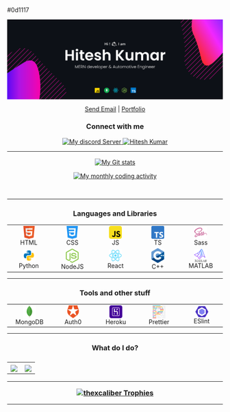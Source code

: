 #0d1117

<p align="center"><img align="center" src="./blobs/banner.svg" alt="Hitesh" /></p>

<p align="center">
	<a href="mailto:dev.hitesh.k@gmail.com" target="_blank" align="center">Send Email</a> |
	<a href="#NoRoute" target="_blank" align="center">Portfolio</a> <!-- |
	<a href="https://polywork.com/" target="_blank" align="center">Polywork</a> -->
</p>

<h3 align="center">Connect with me</h3>
<p align="center">
<a href="https://discord.com/channels/969704147509194853" align="center" onclick='window.open("http://www.foracure.org.au");return false;' target="_blank">
<img src="https://img.shields.io/discord/969704147509194853?style=flat-square" alt="My discord Server" height="28px"/>
</a> <a href="https://www.linkedin.com/in/imhitesh/" align="center" onclick='window.open("http://www.foracure.org.au");return false;' target="_blank">
	<img src="https://img.shields.io/badge/linkedin-%230077B5.svg?&style=for-the-badge&logo=linkedin&logoColor=white" alt="Hitesh Kumar"
	/>
</a>
</p>
<hr />

<!-- Streak -->
<p align="center">
<a href="#NoRoute">
<img align="center" src="https://github-readme-streak-stats-hk.herokuapp.com?user=devhiteshk&theme=tokyonight&hide_border=true&date_format=M%20j%5B%2C%20Y%5D&stroke=DDDDDD&ring=DD9F12&fire=DD2727&currStreakNum=BDDD19&sideNums=DDDDDD&sideLabels=96DD52&currStreakLabel=74DDCF&dates=DDDDDD&background=0D1117" alt="My Git stats" />
</a>
</p>

<!-- Activity graph -->
<p align="center">
<a href="#NoRoute">
<img align="center" src="https://activity-graph-devhk.herokuapp.com/graph?username=devhiteshk&theme=holi-theme&bg_color=ffffff00&color=ffffff&point=ffffff&line=15f4ee&custom_title=Last%20month%20GitHub%20activity&hide_border=true&area=true" alt="My monthly coding activity" />
</a>
</p>

<br />

<!-- <details align="center">
  <summary align="center"><h3 style="display: inline;">Who am I?<h3></summary>
	<p align="center">
		Hi, I'm Hitesh, a MERN stack developer and Automotive Engineer, I am student at Amrita school of Engineering, Coimbatore pursuing M Tech. in Automotive Engineering, I have passion for coding and I love developing full stack websites.<br /><br />
		Other than coding, I have interests in Food🍔 and Music 🎶. I like to cook 🍳 food and play chess ♟. I spend most of my time building something I like, When I don’t, I watch motivational movies 🎥 <br /><br />
		I have an introvert personality, so sometimes you might find me busy in my own world. I am highly excited and motivated to become a Software Developer Engineer. <br /><br />
		I like instrumental music one of my favourite is <a href="https://www.youtube.com/watch?v=3K9P9f3G3l0&ab_channel=JoelNielsenMusic" target="_blank" >Ascension -by Nielsen Music</a>
	</p> -->
<hr />

<h3 align="center">Languages and Libraries</h3>
	<p align="center">
	<table align="center">
		<tr align="center">
			<td align="center" width="96">
				<img align="center" alt="HTML5" width="30px" src="./blobs/languages/html.svg" />
				<br />HTML
			</td>
			<td align="center" width="96">
				<img align="center" alt="CSS3" width="30px" src="./blobs/languages/css.svg" />
				<br />CSS
			</td>
			<td align="center" width="96">
				<img align="center" alt="JS" width="30px" src="./blobs/languages/javascript-rounded.svg" />
				<br />JS
			</td>
			<td align="center" width="96">
				<img align="center" alt="TS" width="30px" src="./blobs/languages/typescript.svg" />
				<br />TS
			</td>
			<td align="center" width="96">
				<img align="center" alt="Sass" width="30px" src="./blobs/libraries/sass.svg" />
				<br />Sass
			</td>
		<tr align="center">
			<td align="center" width="96">
				<img align="center" alt="Python" width="30px" src="./blobs/languages/python.svg" />
				<br />Python
			</td>
			<td align="center" width="96">
				<img align="center" alt="NodeJS" width="30px" src="./blobs/libraries/nodejs.svg" />
				<br />NodeJS
			</td>
			<!-- <td align="center" width="96">
				<img align="center" alt="NestJS" width="30px" src="./blobs/libraries/nestjs.svg" />
				<br />NestJS
			</td> -->
			<td align="center" width="96">
				<img align="center" alt="React" width="30px" src="./blobs/libraries/react.svg" />
				<br />React
			</td>
			<td align="center" width="96">
				<img align="center" alt="C++" width="30px" src="./blobs/libraries/C++.svg" />
				<br />C++
			</td>
			<td align="center" width="96">
				<img align="center" alt="MATLAB" width="30px" src="./blobs/libraries/MATLAB.svg" />
				<br />MATLAB
			</td>
			<!-- <td align="center" width="96">
				<img align="center" alt="NextJS" width="30px" src="./blobs/libraries/next-js.svg" />
				<br />NextJS
			</td> -->
			<!-- <td align="center" width="96">
				<img align="center" alt="Jest" width="30px" src="./blobs/libraries/jest.svg" />
				<br />Jest
			</td> -->
		</tr>
	</table>
	</p><hr>
	<h3 align="center">Tools and other stuff</h3>
	<p align="center">
	<table align="center">
		<tr align="center">
			<td align="center" width="96">
				<img align="center" alt="mongodb" width="30px" src="./blobs/tools/mongodb.svg" />
				<br />MongoDB
			</td>
			<!-- <td align="center" width="96">
				<img align="center" alt="sequelize orm" width="30px" src="./blobs/tools/sequelize.svg" />
				<br />Sequelize
				some random comment
			</td> -->
			<td align="center" width="96">
				<img align="center" alt="auth0" width="30px" src="./blobs/tools/auth0.svg" />
				<br />Auth0
			</td>
			<!-- <td align="center" width="96">
				<img align="center" alt="figma" width="30px" src="./blobs/tools/figma.svg" />
				<br />Figma
			</td> -->
			<td align="center" width="96">
				<img align="center" alt="heroku" width="30px" src="./blobs/tools/heroku.svg" />
				<br />Heroku
			</td>
			<!-- <td align="center" width="96">
				<img align="center" alt="netlify" width="30px" src="./blobs/tools/netlify.svg" />
				<br />Netlify
			</td> -->
			<!-- <td align="center" width="96">
				<img align="center" alt="vercel" width="30px" src="./blobs/tools/vercel.svg" />
				<br />Vercel
			</td> -->
			<td align="center" width="96">
				<img align="center" alt="prettier" width="30px" src="./blobs/tools/prettier.svg" />
				<br />Prettier
			</td>
			<td align="center" width="96">
				<img align="center" alt="eslint" width="30px" src="./blobs/tools/eslint.svg" />
				<br />ESlint
			</td>
		</tr>
	</table>
	</p>
	<hr />

<h3 align="center">What do I do?<h3>
	<table align="center">
		<tr>
		<td align="center">
		 <a href="#go-nowhere">
			<img align="center" src="https://github-readme-stats-thexcaliber.vercel.app/api/wakatime?username=devhiteshk&theme=calm_cus&bg_color=ffffff00&hide_border=true&langs_count=10&v=1">
			</a>
		</td>
		<td align="center">
		 <a href="#go-nowhere">
			<img align="center" src="https://github-readme-stats-thexcaliber.vercel.app/api/top-langs/?username=devhiteshk&langs_count=10&layout=compact&theme=calm_cus&bg_color=ffffff00&hide_border=true">
			</a>
		</td>
	</table>
<hr />

<!-- Trophies -->
<p align="center">
<a href="#NoRoute"><div align="center"><img src="https://github-profile-trophy.vercel.app/?username=devhiteshk&theme=radical&no-bg=true&no-frame=true&row=1&column=5" alt="thexcaliber Trophies" /></div></a></p>
<hr />
